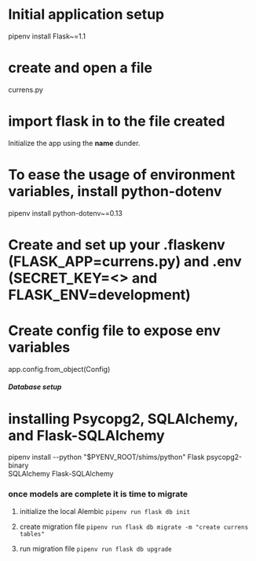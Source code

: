 #  Initial application setup
pipenv install Flask~=1.1


# create  and open a file
currens.py

# import flask in to the file created
Initialize the app using the __name__ dunder.

# To ease the usage of environment variables, install python-dotenv
pipenv install python-dotenv~=0.13

# Create and set up your .flaskenv (FLASK_APP=currens.py) and .env (SECRET_KEY=<<key>> and FLASK_ENV=development)

# Create config file to expose env variables
app.config.from_object(Config)


##### Database setup
# installing Psycopg2, SQLAlchemy, and Flask-SQLAlchemy
pipenv install --python "$PYENV_ROOT/shims/python" Flask psycopg2-binary \
SQLAlchemy Flask-SQLAlchemy

### once models are complete it is time to migrate
1. initialize the local Alembic
  ``` pipenv run flask db init ```

2. create migration file
    ``` pipenv run flask db migrate -m "create currens tables" ```

3. run migration file
    ``` pipenv run flask db upgrade ```
